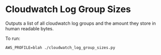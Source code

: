 # Cloudwatch Log Group Sizes

Outputs a list of all cloudwatch log groups and the amount they store in human
readable bytes.

To run:

```
AWS_PROFILE=blah ./cloudwatch_log_group_sizes.py
```
